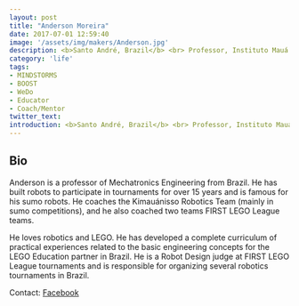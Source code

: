 ```yaml
---
layout: post
title: "Anderson Moreira"
date: 2017-07-01 12:59:40
image: '/assets/img/makers/Anderson.jpg'
description: <b>Santo André, Brazil</b> <br> Professor, Instituto Mauá de Tecnologia
category: 'life'
tags:
- MINDSTORMS
- BOOST
- WeDo
- Educator
- Coach/Mentor
twitter_text:
introduction: <b>Santo André, Brazil</b> <br> Professor, Instituto Mauá de Tecnologia
---
```




## Bio

Anderson is a professor of Mechatronics Engineering from Brazil. He has built robots to participate in tournaments for over 15 years and is famous for his sumo robots.
He coaches the Kimauánisso Robotics Team (mainly in sumo competitions), and he also coached two teams FIRST LEGO League teams.

He loves robotics and LEGO. He has developed a complete curriculum of practical experiences related to the basic engineering concepts for the LEGO Education partner in Brazil. He is a Robot Design judge at FIRST LEGO League tournaments and is responsible for organizing several robotics tournaments in Brazil.


Contact: [Facebook](https://www.facebook.com/anderson.hmoreira)
